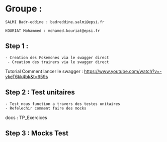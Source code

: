 # Groupe : 
    SALMI Badr-eddine : badreddine.salmi@epsi.fr

    KOURIAT Mohammed : mohamed.kouriat@epsi.fr


## Step 1 : 
    - Creation des Pokemones via le swagger direct 
     - Creation des trainers via le swagger direct 
Tutorial Comment lancer le swagger : 
    https://www.youtube.com/watch?v=-ykeT6kk4bk&t=659s
    

## Step 2 :  Test unitaires
    - Test nous function a travers des testes unitaires 
    - Refelechir comment faire des mocks 

docs : TP_Exercices 
## Step 3 : Mocks Test